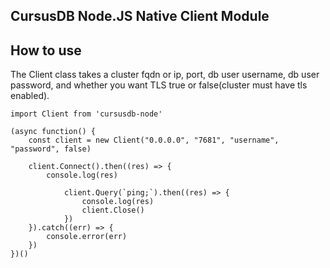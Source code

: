 ## CursusDB Node.JS Native Client Module

## How to use
The Client class takes a cluster fqdn or ip, port, db user username, db user password, and whether you want TLS true or false(cluster must have tls enabled).

```
import Client from 'cursusdb-node'

(async function() {
    const client = new Client("0.0.0.0", "7681", "username", "password", false)

    client.Connect().then((res) => {
        console.log(res)

            client.Query(`ping;`).then((res) => {
                console.log(res)
                client.Close()
            })
    }).catch((err) => {
        console.error(err)
    })
})()

```